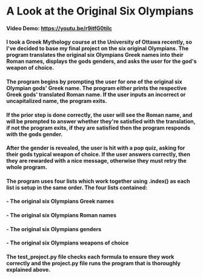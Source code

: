 # A Look at the Original Six Olympians
#### Video Demo: <https://youtu.be/r9itfG0tilc>

#### I took a Greek Mythology course at the University of Ottawa recently, so I've decided to base my final project on the six original Olympians. The program translates the original six Olympians Greek names into their Roman names, displays the gods genders, and asks the user for the god's weapon of choice. 

#### The program begins by prompting the user for one of the original six Olympian gods' Greek name. The program either prints the respective Greek gods' translated Roman name. If the user inputs an incorrect or uncapitalized name, the program exits. 

#### If the prior step is done correctly, the user will see the Roman name, and will be prompted to answer whether they're satisfied with the translation, if not the program exits, if they are satisfied then the program responds with the gods gender. 

#### After the gender is revealed, the user is hit with a pop quiz, asking for their gods typical weapon of choice. If the user answers correctly, then they are rewarded with a nice message, otherwise they must retry the whole program.

#### The program uses four lists which work together using .index() as each list is setup in the same order. The four lists contained:
#### - The original six Olympians Greek names
#### - The original six Olympians Roman names
#### - The original six Olympians genders
#### - The original six Olympians weapons of choice

#### The test_project.py file checks each formula to ensure they work correctly and the project.py file runs the program that is thoroughly explained above.

